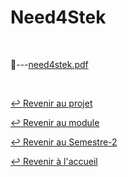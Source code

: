 # Need4Stek

<br>

📂---[need4stek.pdf](https://github.com/Studio-17/Epitech-Subjects/blob/main/Semester-2/B-AIA-200/Need4Stek/Need4Stek/need4stek.pdf)

<br>

[↩️ Revenir au projet](https://github.com/Studio-17/Epitech-Subjects/tree/main/Semester-2/B-AIA-200/Need4Stek)

[↩️ Revenir au module](https://github.com/Studio-17/Epitech-Subjects/tree/main/Semester-2/B-AIA-200)

[↩️ Revenir au Semestre-2](https://github.com/Studio-17/Epitech-Subjects/tree/main/Semester-2)

[↩️ Revenir à l'accueil](https://github.com/Studio-17/Epitech-Subjects)
